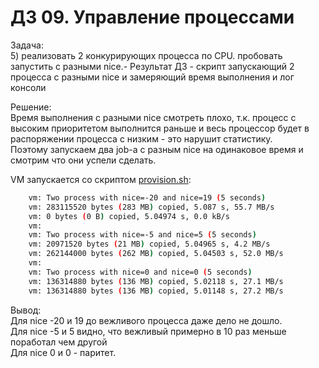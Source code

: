 # ДЗ 09. Управление процессами

Задача:  
5) реализовать 2 конкурирующих процесса по CPU. пробовать запустить с разными nice.- Результат ДЗ - скрипт запускающий 2 процесса с разными nice и замеряющий время выполнения и лог консоли  
  
  
Решение:  
Время выполнения с разными nice смотреть плохо, т.к. процесс с высоким приоритетом выполнится раньше и весь процессор будет в распоряжении процесса с низким - это нарушит статистику.  
Поэтому запускаем два job-а с разным nice на одинаковое время и смотрим что они успели сделать.  

VM запускается со скриптом [provision.sh](provision.sh):
```sh
    vm: Two process with nice=-20 and nice=19 (5 seconds)
    vm: 283115520 bytes (283 MB) copied, 5.087 s, 55.7 MB/s
    vm: 0 bytes (0 B) copied, 5.04974 s, 0.0 kB/s
    vm:
    vm: Two process with nice=-5 and nice=5 (5 seconds)
    vm: 20971520 bytes (21 MB) copied, 5.04965 s, 4.2 MB/s
    vm: 262144000 bytes (262 MB) copied, 5.04503 s, 52.0 MB/s
    vm:
    vm: Two process with nice=0 and nice=0 (5 seconds)
    vm: 136314880 bytes (136 MB) copied, 5.02118 s, 27.1 MB/s
    vm: 136314880 bytes (136 MB) copied, 5.01148 s, 27.2 MB/s
```
Вывод:   
Для nice -20 и 19 до вежливого процесса даже дело не дошло.  
Для nice -5 и 5 видно, что вежливый примерно в 10 раз меньше поработал чем другой  
Для nice 0 и 0 - паритет.  
